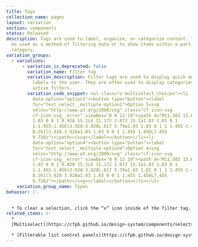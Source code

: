 ```yaml
---
title: Tags
collection_name: pages
layout: variation
section: components
status: Released
description: Tags are used to label, organize, or categorize content. Tags can
  be used as a method of filtering data or to show items within a particular
  category.
variation_groups:
  - variations:
      - variation_is_deprecated: false
        variation_name: Filter tag
        variation_description: Filter tags are used to display quick and useful category
          labels to the user. They are often used to display categories or
          active filters.
        variation_code_snippet: <ul class="o-multiselect_choices"><li
          data-option="option1"><button type="button"><label
          for="test_select__multiple-option1">Option 1<svg
          xmlns="http://www.w3.org/2000/svg" class="cf-icon-svg
          cf-icon-svg__error" viewBox="0 0 12 19"><path d="M11.383 13.644A1.03
          1.03 0 0 1 9.928 15.1L6 11.172 2.072 15.1a1.03 1.03 0 1
          1-1.455-1.456l3.928-3.928L.617 5.79a1.03 1.03 0 1 1 1.455-1.456L6
          8.261l3.928-3.928a1.03 1.03 0 0 1 1.455 1.456L7.455
          9.716z"></path></svg></label></button></li><li
          data-option="option4"><button type="button"><label
          for="test_select__multiple-option4">Option 4<svg
          xmlns="http://www.w3.org/2000/svg" class="cf-icon-svg
          cf-icon-svg__error" viewBox="0 0 12 19"><path d="M11.383 13.644A1.03
          1.03 0 0 1 9.928 15.1L6 11.172 2.072 15.1a1.03 1.03 0 1
          1-1.455-1.456l3.928-3.928L.617 5.79a1.03 1.03 0 1 1 1.455-1.456L6
          8.261l3.928-3.928a1.03 1.03 0 0 1 1.455 1.456L7.455
          9.716z"></path></svg></label></button></li></ul>
    variation_group_name: Types
behavior: |-
  

  * To clear a selection, click the “x” icon inside of the filter tag.
related_items: >-
  *
  [Multiselect](https://cfpb.github.io/design-system/components/selects#multiselect)[](https://cfpb.github.io/design-system/patterns/filterable-list-control-panels)

  * [Filterable list control panels](https://cfpb.github.io/design-system/patterns/filterable-list-control-panels)
---
```

